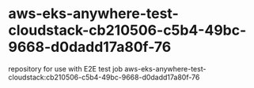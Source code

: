 # aws-eks-anywhere-test-cloudstack-cb210506-c5b4-49bc-9668-d0dadd17a80f-76
repository for use with E2E test job aws-eks-anywhere-test-cloudstack:cb210506-c5b4-49bc-9668-d0dadd17a80f-76
